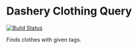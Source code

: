 # Dashery Clothing Query

[![Build Status](https://travis-ci.org/Cowbacca/dashery-clothing-query.svg?branch=master)](https://travis-ci.org/Cowbacca/dashery-clothing-query)

Finds clothes with given tags.
